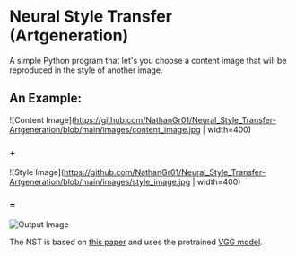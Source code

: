 # Neural Style Transfer (Artgeneration)
A simple Python program that let's you choose a content image that will be reproduced in the style of another image.

## An Example:
![Content Image](https://github.com/NathanGr01/Neural_Style_Transfer-Artgeneration/blob/main/images/content_image.jpg | width=400)
### +
![Style Image](https://github.com/NathanGr01/Neural_Style_Transfer-Artgeneration/blob/main/images/style_image.jpg | width=400)
### =
![Output Image](https://github.com/NathanGr01/Neural_Style_Transfer-Artgeneration/blob/main/output/NST_example.jpg)

The NST is based on [this paper](https://arxiv.org/abs/1508.06576) and uses the pretrained [VGG model](https://arxiv.org/abs/1409.1556).
